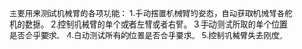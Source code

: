主要用来测试机械臂的各项功能：
1.手动摆置机械臂的姿态，自动获取机械臂各舵机的数据。
2.控制机械臂的单个或者左臂或者右臂。
3.手动测试所取的单个位置是否合乎要求。
4.自动测试所有的位置是否合乎要求。
5.控制机械臂失去刚度。
